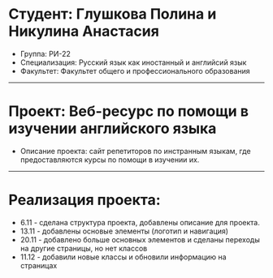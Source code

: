 # Студент: Глушкова Полина и Никулина Анастасия 
- Группа: РИ-22
- Специализация: Русский язык как иностанный и английсий язык
- Факультет: Факультет общего и профессионального образования 
---
# Проект: Веб-ресурс по помощи в изучении английского языка
- Описание проекта: сайт репетиторов по инстранным языкам, где предоставляются курсы по помощи в изучении их.
---
# Реализация проекта: 
- 6.11 - сделана структура проекта, добавлены описание для проекта. 
- 13.11 - добавлены основые элементы (логотип и навигация)
- 20.11 - добавлено больше основных элементов и сделаны переходы на другие страницы, но нет классов 
- 11.12 - добавили новые классы и обновили информацию на страницах